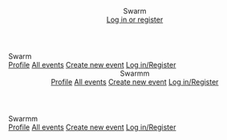 <!DOCTYPE html>
<html lang="en">

<head>
    <meta charset="UTF-8">
    <meta http-equiv="X-UA-Compatible" content="IE=edge">
    <meta name="viewport" content="width=device-width, initial-scale=1.0">
    <link rel="stylesheet" href="https://fonts.googleapis.com/icon?family=Material+Icons">
    <link rel="stylesheet" href="https://code.getmdl.io/1.3.0/material.indigo-pink.min.css">
    <script defer src="https://code.getmdl.io/1.3.0/material.min.js"></script>
    <title>Swarm</title>
</head>

<body>
    <!-- Always shows a header, even in smaller screens. -->
<div class="mdl-layout mdl-js-layout mdl-layout--fixed-header">
    <header class="mdl-layout__header">
      <div class="mdl-layout__header-row">
        <!-- Title -->
        <span class="mdl-layout-title">Swarm</span>
        <!-- Add spacer, to align navigation to the right -->
        <div class="mdl-layout-spacer"></div>
        <!-- Navigation. We hide it in small screens. -->
        <nav class="mdl-navigation mdl-layout--large-screen-only" >
          <a class="mdl-navigation__link" href="">Log in or register</a>
        </nav>
      </div>
    </header>
    <div class="mdl-layout__drawer">
      <span class="mdl-layout-title">Swarm</span>
      <nav class="mdl-navigation">
        <a class="mdl-navigation__link" href="">Profile</a>
        <a class="mdl-navigation__link" href="">All events</a>
        <a class="mdl-navigation__link" href="">Create new event</a>
        <a class="mdl-navigation__link" href="">Log in/Register</a>
      </nav>
    </div>
    <main class="mdl-layout__content">
      <div class="page-content"><!-- Your content goes here --></div>
    </main>
  </div>
</body>

</html>

<!DOCTYPE html>
<html lang="en">
<head>
    <meta charset="UTF-8">
    <meta http-equiv="X-UA-Compatible" content="IE=edge">
    <meta name="viewport" content="width=device-width, initial-scale=1.0">
    <link rel="stylesheet" href="https://fonts.googleapis.com/icon?family=Material+Icons">
    <link rel="stylesheet" href="https://code.getmdl.io/1.3.0/material.indigo-pink.min.css">
    <script defer src="https://code.getmdl.io/1.3.0/material.min.js"></script>
    <link rel="stylesheet" href="try.css">
    <title>Home page </title>
</head>
<body>
<!-- Always shows a header, even in smaller screens. (FIXED HEADER) -->
<div class="mdl-layout mdl-js-layout mdl-layout--fixed-header">
    <header class="mdl-layout__header">
      <div class="mdl-layout__header-row">
        <!-- Title -->
        <span class="mdl-layout-title">Swarmm</span>
        <!-- Add spacer, to align navigation to the right -->
        <div class="mdl-layout-spacer"></div>
        <!-- Navigation. We hide it in small screens. -->
        <nav class="mdl-navigation mdl-layout--large-screen-only">
            <a class="mdl-navigation__link" href="profile.html">Profile</a>
            <a class="mdl-navigation__link" href="allEvents.html">All events</a>
            <a class="mdl-navigation__link" href="createEvent.html">Create new event</a>
            <a class="mdl-navigation__link" href="login.html">Log in/Register</a>
          </nav>
        </nav>
      </div>
    </header>
    <div class="mdl-layout__drawer">
      <span class="mdl-layout-title">Swarmm</span>
      <nav class="mdl-navigation">
        <a class="mdl-navigation__link" href="profile.html">Profile</a>
        <a class="mdl-navigation__link" href="allEvents.html">All events</a>
        <a class="mdl-navigation__link" href="createEvent.html">Create new event</a>
        <a class="mdl-navigation__link" href="login.html">Log in/Register</a>
      </nav>
    </div>
    <main class="mdl-layout__content">
        <div class="page-content">
      </main>
  </div>  

</body>

</html>
